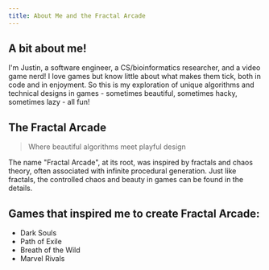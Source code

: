 ```yaml
---
title: About Me and the Fractal Arcade
---
```


## A bit about me!

I'm Justin, a software engineer, a CS/bioinformatics researcher, and a video game nerd! I love games but know little about what makes them tick, both in code and in enjoyment. So this is my exploration of unique algorithms and technical designs in games - sometimes beautiful, sometimes hacky, sometimes lazy - all fun!

## The Fractal Arcade

> Where beautiful algorithms meet playful design

The name "Fractal Arcade", at its root, was inspired by fractals and chaos theory, often associated with infinite procedural generation. Just like fractals, the controlled chaos and beauty in games can be found in the details.


## Games that inspired me to create Fractal Arcade:
- Dark Souls
- Path of Exile
- Breath of the Wild
- Marvel Rivals